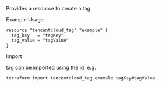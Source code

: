 Provides a resource to create a tag

Example Usage

```hcl
resource "tencentcloud_tag" "example" {
  tag_key   = "tagKey"
  tag_value = "tagValue"
}
```

Import

tag can be imported using the id, e.g.

```
terraform import tencentcloud_tag.example tagKey#tagValue
```